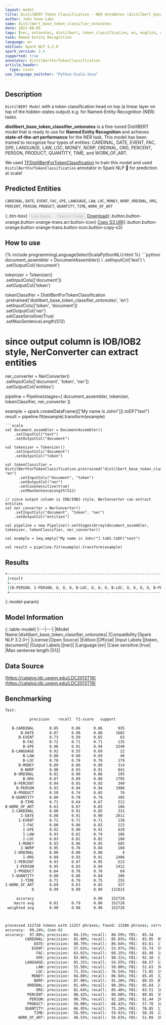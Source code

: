 ```yaml
---
layout: model
title: DistilBERT Token Classification - NER OntoNotes (distilbert_base_token_classifier_ontonotes)
author: John Snow Labs
name: distilbert_base_token_classifier_ontonotes
date: 2021-08-05
tags: [ner, ontonotes, distilbert, token_classification, en, english, open_source]
task: Named Entity Recognition
language: en
edition: Spark NLP 3.2.0
spark_version: 2.4
supported: true
annotator: DistilBertForTokenClassification
article_header:
  type: cover
use_language_switcher: "Python-Scala-Java"
---
```


## Description

`DistilBERT Model` with a token classification head on top (a linear layer on top of the hidden-states output) e.g. for Named-Entity-Recognition (NER) tasks.


**distilbert_base_token_classifier_ontonotes** is a fine-tuned DistilBERT model that is ready to use for **Named Entity Recognition** and achieves **state-of-the-art performance** for the NER task. This model has been trained to recognize four types of entities: CARDINAL, DATE, EVENT, FAC, GPE, LANGUAGE, LAW, LOC, MONEY, NORP, ORDINAL, ORG, PERCENT, PERSON, PRODUCT, QUANTITY, TIME, and WORK_OF_ART.

We used [TFDistilBertForTokenClassification](https://huggingface.co/transformers/model_doc/distilbert.html#tfdistilbertfortokenclassification) to train this model and used `DistilBertForTokenClassification` annotator in Spark NLP 🚀 for prediction at scale!

## Predicted Entities

`CARDINAL`, `DATE`, `EVENT`, `FAC`, `GPE`, `LANGUAGE`, `LAW`, `LOC`, `MONEY`, `NORP`, `ORDINAL`, `ORG`, `PERCENT`, `PERSON`, `PRODUCT`, `QUANTITY`, `TIME`, `WORK_OF_ART`

{:.btn-box}
<button class="button button-orange" disabled>Live Demo</button>
<button class="button button-orange" disabled>Open in Colab</button>
[Download](https://s3.amazonaws.com/auxdata.johnsnowlabs.com/public/models/distilbert_base_token_classifier_ontonotes_en_3.2.0_2.4_1628181511882.zip){:.button.button-orange.button-orange-trans.arr.button-icon}
[Copy S3 URI](s3://auxdata.johnsnowlabs.com/public/models/distilbert_base_token_classifier_ontonotes_en_3.2.0_2.4_1628181511882.zip){:.button.button-orange.button-orange-trans.button-icon.button-copy-s3}

## How to use



<div class="tabs-box" markdown="1">
{% include programmingLanguageSelectScalaPythonNLU.html %}
```python
document_assembler = DocumentAssembler() \
    .setInputCol('text') \
    .setOutputCol('document')

tokenizer = Tokenizer() \
    .setInputCols(['document']) \
    .setOutputCol('token')

tokenClassifier = DistilBertForTokenClassification \
      .pretrained('distilbert_base_token_classifier_ontonotes', 'en') \
      .setInputCols(['token', 'document']) \
      .setOutputCol('ner') \
      .setCaseSensitive(True) \
      .setMaxSentenceLength(512)

# since output column is IOB/IOB2 style, NerConverter can extract entities
ner_converter = NerConverter() \
    .setInputCols(['document', 'token', 'ner']) \
    .setOutputCol('entities')

pipeline = Pipeline(stages=[
    document_assembler, 
    tokenizer,
    tokenClassifier,
    ner_converter
])

example = spark.createDataFrame([['My name is John!']]).toDF("text")
result = pipeline.fit(example).transform(example)
```
```scala
val document_assembler = DocumentAssembler() 
    .setInputCol("text") 
    .setOutputCol("document")

val tokenizer = Tokenizer() 
    .setInputCols("document") 
    .setOutputCol("token")

val tokenClassifier = DistilBertForTokenClassification.pretrained("distilbert_base_token_classifier_ontonotes", "en")
      .setInputCols("document", "token")
      .setOutputCol("ner")
      .setCaseSensitive(true)
      .setMaxSentenceLength(512)

// since output column is IOB/IOB2 style, NerConverter can extract entities
val ner_converter = NerConverter() 
    .setInputCols("document", "token", "ner") 
    .setOutputCol("entities")

val pipeline = new Pipeline().setStages(Array(document_assembler, tokenizer, tokenClassifier, ner_converter))

val example = Seq.empty["My name is John!"].toDS.toDF("text")

val result = pipeline.fit(example).transform(example)
```
</div>

## Results

```bash
+------------------------------------------------------------------------------------+
 |result                                                                              |
 +------------------------------------------------------------------------------------+
 |[B-PERSON, I-PERSON, O, O, O, B-LOC, O, O, O, B-LOC, O, O, O, O, B-PERSON, O, O, O, O, B-LOC]|
 +------------------------------------------------------------------------------------+
```

{:.model-param}
## Model Information

{:.table-model}
|---|---|
|Model Name:|distilbert_base_token_classifier_ontonotes|
|Compatibility:|Spark NLP 3.2.0+|
|License:|Open Source|
|Edition:|Official|
|Input Labels:|[token, document]|
|Output Labels:|[ner]|
|Language:|en|
|Case sensitive:|true|
|Max sentense length:|512|

## Data Source

[https://catalog.ldc.upenn.edu/LDC2013T19](https://catalog.ldc.upenn.edu/LDC2013T19)

## Benchmarking

```bash
Test:

           precision    recall  f1-score   support

   B-CARDINAL       0.85      0.86      0.86       935
       B-DATE       0.87      0.90      0.88      1602
      B-EVENT       0.73      0.59      0.65        63
        B-FAC       0.72      0.71      0.71       135
        B-GPE       0.96      0.91      0.94      2240
   B-LANGUAGE       0.92      0.55      0.69        22
        B-LAW       0.80      0.60      0.69        40
        B-LOC       0.78      0.78      0.78       179
      B-MONEY       0.89      0.89      0.89       314
       B-NORP       0.90      0.93      0.91       841
    B-ORDINAL       0.81      0.90      0.86       195
        B-ORG       0.87      0.89      0.88      1795
    B-PERCENT       0.94      0.93      0.93       349
     B-PERSON       0.93      0.94      0.94      1988
    B-PRODUCT       0.59      0.74      0.65        76
   B-QUANTITY       0.80      0.78      0.79       105
       B-TIME       0.71      0.64      0.67       212
B-WORK_OF_ART       0.63      0.67      0.65       166
   I-CARDINAL       0.80      0.91      0.85       331
       I-DATE       0.88      0.91      0.90      2011
      I-EVENT       0.71      0.71      0.71       130
        I-FAC       0.80      0.86      0.83       213
        I-GPE       0.92      0.90      0.91       628
        I-LAW       0.93      0.61      0.74       106
        I-LOC       0.83      0.81      0.82       180
      I-MONEY       0.93      0.96      0.95       685
       I-NORP       0.95      0.76      0.84       160
    I-ORDINAL       0.00      0.00      0.00         4
        I-ORG       0.89      0.93      0.91      2406
    I-PERCENT       0.93      0.97      0.95       523
     I-PERSON       0.95      0.93      0.94      1412
    I-PRODUCT       0.64      0.78      0.70        69
   I-QUANTITY       0.80      0.88      0.84       206
       I-TIME       0.71      0.79      0.75       255
I-WORK_OF_ART       0.69      0.63      0.65       337
            O       0.99      0.99      0.99    131815

     accuracy                           0.98    152728
    macro avg       0.81      0.79      0.80    152728
 weighted avg       0.98      0.98      0.98    152728



processed 152728 tokens with 11257 phrases; found: 11586 phrases; correct: 9747.
accuracy:  89.24%; (non-O)
accuracy:  97.80%; precision:  84.13%; recall:  86.59%; FB1:  85.34
         CARDINAL: precision:  82.90%; recall:  85.03%; FB1:  83.95  959
             DATE: precision:  80.79%; recall:  86.64%; FB1:  83.61  1718
            EVENT: precision:  57.63%; recall:  53.97%; FB1:  55.74  59
              FAC: precision:  63.01%; recall:  68.15%; FB1:  65.48  146
              GPE: precision:  93.96%; recall:  90.31%; FB1:  92.10  2153
         LANGUAGE: precision:  92.31%; recall:  54.55%; FB1:  68.57  13
              LAW: precision:  55.56%; recall:  50.00%; FB1:  52.63  36
              LOC: precision:  71.35%; recall:  76.54%; FB1:  73.85  192
            MONEY: precision:  84.00%; recall:  86.94%; FB1:  85.45  325
             NORP: precision:  87.96%; recall:  91.20%; FB1:  89.55  872
          ORDINAL: precision:  81.48%; recall:  90.26%; FB1:  85.64  216
              ORG: precision:  81.64%; recall:  85.46%; FB1:  83.51  1879
          PERCENT: precision:  88.42%; recall:  89.68%; FB1:  89.05  354
           PERSON: precision:  90.78%; recall:  92.10%; FB1:  91.44  2017
          PRODUCT: precision:  50.00%; recall:  68.42%; FB1:  57.78  104
         QUANTITY: precision:  66.95%; recall:  75.24%; FB1:  70.85  118
             TIME: precision:  56.95%; recall:  59.91%; FB1:  58.39  223
      WORK_OF_ART: precision:  46.53%; recall:  56.63%; FB1:  51.09  202
```
